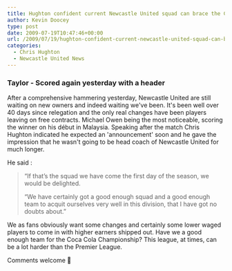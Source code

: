 ```yaml
---
title: Hughton confident current Newcastle United squad can brace the Championship
author: Kevin Doocey
type: post
date: 2009-07-19T10:47:46+00:00
url: /2009/07/19/hughton-confident-current-newcastle-united-squad-can-brace-the-championship/
categories:
  - Chris Hughton
  - Newcastle United News
---
```


### Taylor - Scored again yesterday with a header

After a comprehensive hammering yesterday, Newcastle United are still waiting on new owners and indeed waiting we've been. It's been well over 40 days since relegation and the only real changes have been players leaving on free contracts. Michael Owen being the most noticeable, scoring the winner on his début in Malaysia. Speaking after the match Chris Hughton indicated he expected an 'announcement' soon and he gave the impression that he wasn't going to be head coach of Newcastle United for much longer.

He said :

> “If that’s the squad we have come the first day of the season, we would be delighted.
>
> “We have certainly got a good enough squad and a good enough team to acquit ourselves very well in this division, that I have got no doubts about.”

We as fans obviously want some changes and certainly some lower waged players to come in with higher earners shipped out. Have we a good enough team for the Coca Cola Championship? This league, at times, can be a lot harder than the Premier League.

Comments welcome 🙂
